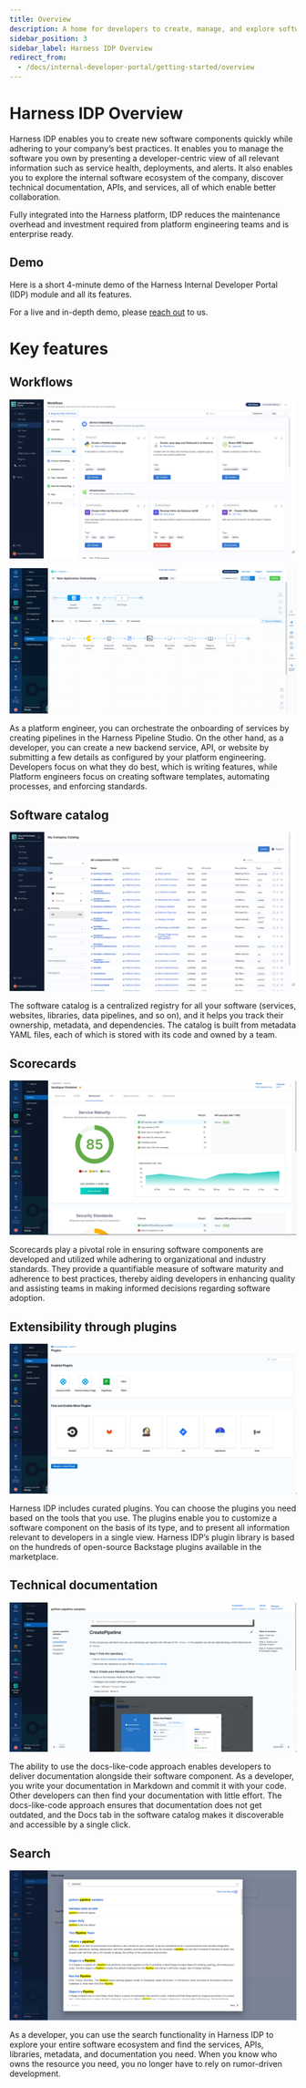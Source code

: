 ```yaml
---
title: Overview
description: A home for developers to create, manage, and explore software.
sidebar_position: 3
sidebar_label: Harness IDP Overview
redirect_from:
  - /docs/internal-developer-portal/getting-started/overview
---
```


# Harness IDP Overview

Harness IDP enables you to create new software components quickly while adhering to your company’s best practices. It enables you to manage the software you own by presenting a developer-centric view of all relevant information such as service health, deployments, and alerts. It also enables you to explore the internal software ecosystem of the company, discover technical documentation, APIs, and services, all of which enable better collaboration.

Fully integrated into the Harness platform, IDP reduces the maintenance overhead and investment required from platform engineering teams and is enterprise ready.

<DocVideo src="https://www.youtube.com/embed/sVnI93bCr38?si=MpENxU9qv3me28cv" />

## Demo

Here is a short 4-minute demo of the Harness Internal Developer Portal (IDP) module and all its features.

<DocVideo src="https://www.youtube.com/embed/r9urqE--aNs?si=GsophnYs-IlLfao2" />

For a live and in-depth demo, please [reach out](https://www.harness.io/demo/internal-developer-portal?utm_source=harness_io&utm_medium=cta&utm_campaign=idp&utm_content=hero) to us.

# Key features

## Workflows

![](./static/workflowsv2.png)

![](static/new%20app%20onboarding%20with%20idp%20stage.png)

As a platform engineer, you can orchestrate the onboarding of services by creating pipelines in the Harness Pipeline Studio. On the other hand, as a developer, you can create a new backend service, API, or website by submitting a few details as configured by your platform engineering. Developers focus on what they do best, which is writing features, while Platform engineers focus on creating software templates, automating processes, and enforcing standards.

## Software catalog

![](static/catalog-screenshot.png)

The software catalog is a centralized registry for all your software (services, websites, libraries, data pipelines, and so on), and it helps you track their ownership, metadata, and dependencies. The catalog is built from metadata YAML files, each of which is stored with its code and owned by a team.

## Scorecards

![](static/scorecards%20details.png)

Scorecards play a pivotal role in ensuring software components are developed and utilized while adhering to organizational and industry standards. They provide a quantifiable measure of software maturity and adherence to best practices, thereby aiding developers in enhancing quality and assisting teams in making informed decisions regarding software adoption.

## Extensibility through plugins

![](static/plugins-screenshot.png)

Harness IDP includes curated plugins. You can choose the plugins you need based on the tools that you use. The plugins enable you to customize a software component on the basis of its type, and to present all information relevant to developers in a single view. Harness IDP’s plugin library is based on the hundreds of open-source Backstage plugins available in the marketplace.

## Technical documentation

![](static/docs-screenshot.png)

The ability to use the docs-like-code approach enables developers to deliver documentation alongside their software component. As a developer, you write your documentation in Markdown and commit it with your code. Other developers can then find your documentation with little effort. The docs-like-code approach ensures that documentation does not get outdated, and the Docs tab in the software catalog makes it discoverable and accessible by a single click.

## Search

![](static/search-screenshot.png)

As a developer, you can use the search functionality in Harness IDP to explore your entire software ecosystem and find the services, APIs, libraries, metadata, and documentation you need. When you know who owns the resource you need, you no longer have to rely on rumor-driven development.

